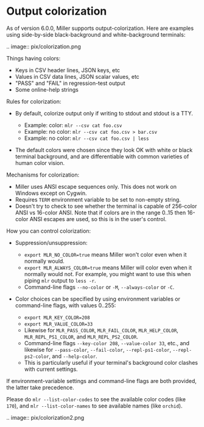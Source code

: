 <!---  PLEASE DO NOT EDIT DIRECTLY. EDIT THE .md.in FILE PLEASE. --->
# Output colorization

As of version 6.0.0, Miller supports output-colorization. Here are examples using side-by-side black-background and white-background terminals:

.. image:: pix/colorization.png

Things having colors:

* Keys in CSV header lines, JSON keys, etc
* Values in CSV data lines, JSON scalar values, etc
* "PASS" and "FAIL" in regression-test output
* Some online-help strings

Rules for colorization:

* By default, colorize output only if writing to stdout and stdout is a TTY.

    * Example: color: ``mlr --csv cat foo.csv``
    * Example: no color: ``mlr --csv cat foo.csv > bar.csv``
    * Example: no color: ``mlr --csv cat foo.csv | less``

* The default colors were chosen since they look OK with white or black terminal background, and are differentiable with common varieties of human color vision.

Mechanisms for colorization:

* Miller uses ANSI escape sequences only. This does not work on Windows except on Cygwin.
* Requires ``TERM`` environment variable to be set to non-empty string.
* Doesn't try to check to see whether the terminal is capable of 256-color ANSI vs 16-color ANSI. Note that if colors are in the range 0..15 then 16-color ANSI escapes are used, so this is in the user's control.

How you can control colorization:

* Suppression/unsuppression:

    * ``export MLR_NO_COLOR=true`` means Miller won't color even when it normally would.
    * ``export MLR_ALWAYS_COLOR=true`` means Miller will color even when it normally would not. For example, you might want to use this when piping ``mlr`` output to ``less -r``.
    * Command-line flags ``--no-color`` or ``-M``, ``--always-color`` or ``-C``.


* Color choices can be specified by using environment variables or command-line flags, with values 0..255:

    * ``export MLR_KEY_COLOR=208``
    * ``export MLR_VALUE_COLOR=33``
    * Likewise for ``MLR_PASS_COLOR``, ``MLR_FAIL_COLOR``, ``MLR_HELP_COLOR``, ``MLR_REPL_PS1_COLOR``, and ``MLR_REPL_PS2_COLOR``.
    * Command-line flags ``--key-color 208``, ``--value-color 33``, etc., and likewise for ``--pass-color``, ``--fail-color``, ``--repl-ps1-color``, ``--repl-ps2-color``, and ``--help-color``.
    * This is particularly useful if your terminal's background color clashes with current settings.

If environment-variable settings and command-line flags are both provided, the latter take precedence.

Please do ``mlr --list-color-codes`` to see the available color codes (like ``170``), and ``mlr --list-color-names`` to see available names (like ``orchid``).

.. image:: pix/colorization2.png

